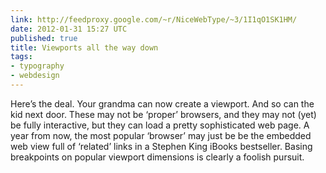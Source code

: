 ```yaml
---
link: http://feedproxy.google.com/~r/NiceWebType/~3/1I1qO1SK1HM/
date: 2012-01-31 15:27 UTC
published: true
title: Viewports all the way down
tags:
- typography
- webdesign
---
```


Here’s the deal. Your grandma can now create a viewport. And so can the kid next door. These may not be ‘proper’ browsers, and they may not (yet) be fully interactive, but they can load a pretty sophisticated web page. A year from now, the most popular ‘browser’ may just be be the embedded web view full of ‘related’ links in a Stephen King iBooks bestseller.  Basing breakpoints on popular viewport dimensions is clearly a foolish pursuit.
